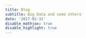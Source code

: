 ```yaml
---
title: Blog
subtitle: Big Data and some others
date: '2017-01-31'
disable_mathjax: true
disable_highlight: true
---
```

